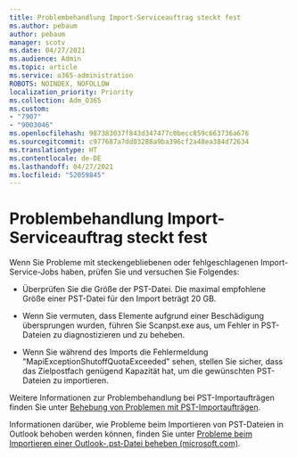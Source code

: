 ```yaml
---
title: Problembehandlung Import-Serviceauftrag steckt fest
ms.author: pebaum
author: pebaum
manager: scotv
ms.date: 04/27/2021
ms.audience: Admin
ms.topic: article
ms.service: o365-administration
ROBOTS: NOINDEX, NOFOLLOW
localization_priority: Priority
ms.collection: Adm_O365
ms.custom:
- "7907"
- "9003046"
ms.openlocfilehash: 987383037f843d347477c0becc859c663736a676
ms.sourcegitcommit: c977687a7dd03288a9ba396cf2a48ea384d72634
ms.translationtype: HT
ms.contentlocale: de-DE
ms.lasthandoff: 04/27/2021
ms.locfileid: "52059845"
---
```

# <a name="troubleshooting-import-service-job-stuck"></a>Problembehandlung Import-Serviceauftrag steckt fest

Wenn Sie Probleme mit steckengebliebenen oder fehlgeschlagenen Import-Service-Jobs haben, prüfen Sie und versuchen Sie Folgendes:

- Überprüfen Sie die Größe der PST-Datei. Die maximal empfohlene Größe einer PST-Datei für den Import beträgt 20 GB.

- Wenn Sie vermuten, dass Elemente aufgrund einer Beschädigung übersprungen wurden, führen Sie Scanpst.exe aus, um Fehler in PST-Dateien zu diagnostizieren und zu beheben.

- Wenn Sie während des Imports die Fehlermeldung "MapiExceptionShutoffQuotaExceeded" sehen, stellen Sie sicher, dass das Zielpostfach genügend Kapazität hat, um die gewünschten PST-Dateien zu importieren.

Weitere Informationen zur Problembehandlung bei PST-Importaufträgen finden Sie unter [Behebung von Problemen mit PST-Importaufträgen](https://docs.microsoft.com/office365/troubleshoot/pst-import-service/issues-with-pst-import-job).

Informationen darüber, wie Probleme beim Importieren von PST-Dateien in Outlook behoben werden können, finden Sie unter [Probleme beim Importieren einer Outlook-.pst-Datei beheben (microsoft.com)](https://support.microsoft.com/topic/fix-problems-importing-an-outlook-pst-file-2d2e50dc-5c36-4ab2-ab50-f1be733b3d6e?ui=en-us&rs=en-us&ad=us).